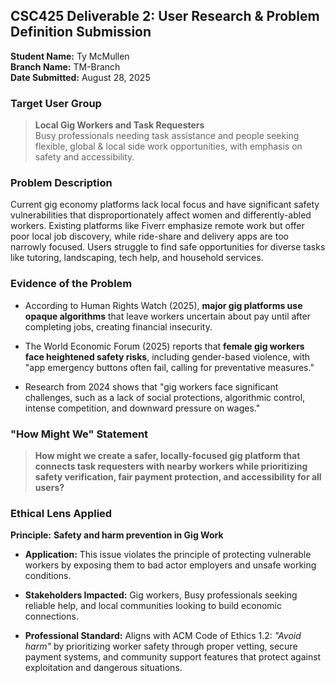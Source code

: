 ## **CSC425 Deliverable 2: User Research & Problem Definition Submission**

**Student Name:** Ty McMullen  
**Branch Name:** TM-Branch  
**Date Submitted:** August 28, 2025

### **Target User Group**

> **Local Gig Workers and Task Requesters**  
> Busy professionals needing task assistance and people seeking flexible, global & local side work opportunities, with emphasis on safety and accessibility.

### **Problem Description**

Current gig economy platforms lack local focus and have significant safety vulnerabilities that disproportionately affect women and differently-abled workers. Existing platforms like Fiverr emphasize remote work but offer poor local job discovery, while ride-share and delivery apps are too narrowly focused. Users struggle to find safe opportunities for diverse tasks like tutoring, landscaping, tech help, and household services.

### **Evidence of the Problem**

- According to Human Rights Watch (2025), **major gig platforms use opaque algorithms** that leave workers uncertain about pay until after completing jobs, creating financial insecurity.

- The World Economic Forum (2025) reports that **female gig workers face heightened safety risks**, including gender-based violence, with "app emergency buttons often fail, calling for preventative measures."

- Research from 2024 shows that "gig workers face significant challenges, such as a lack of social protections, algorithmic control, intense competition, and downward pressure on wages."

### **"How Might We" Statement**

> **How might we create a safer, locally-focused gig platform that connects task requesters with nearby workers while prioritizing safety verification, fair payment protection, and accessibility for all users?**

### **Ethical Lens Applied**

**Principle:** **Safety and harm prevention in Gig Work**

- **Application:** This issue violates the principle of protecting vulnerable workers by exposing them to bad actor employers and unsafe working conditions.

- **Stakeholders Impacted:** Gig workers, Busy professionals seeking reliable help, and local communities looking to build economic connections.

- **Professional Standard:** Aligns with ACM Code of Ethics 1.2: *"Avoid harm"* by prioritizing worker safety through proper vetting, secure payment systems, and community support features that protect against exploitation and dangerous situations.
